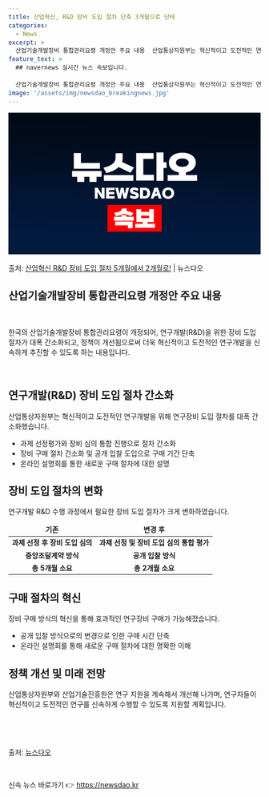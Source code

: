 ```yaml
---
title: 산업혁신, R&D 장비 도입 절차 단축 3개월으로 단테
categories:
  - News
excerpt: >
  산업기술개발장비 통합관리요령 개정안 주요 내용  산업통상자원부는 혁신적이고 도전적인 연구개발을 신속하게 추진…
feature_text: >
  ## navernews 실시간 뉴스 속보입니다.

  산업기술개발장비 통합관리요령 개정안 주요 내용  산업통상자원부는 혁신적이고 도전적인 연구개발을 신속하게 추진…
image: '/assets/img/newsdao_breakingnews.jpg'
---
```


![뉴스다오 속보](/assets/img/newsdao_breakingnews.jpg)

<p>출처: <a href="https://newsdao.kr/4198" rel="dofollow">산업혁신 R&D 장비 도입 절차 5개월에서 2개월로!</a> | 뉴스다오</p>

<h2 data-ke-size="size26">산업기술개발장비 통합관리요령 개정안 주요 내용</h2>
<p data-ke-size="size16">&nbsp;</p>
한국의 산업기술개발장비 통합관리요령이 개정되어, 연구개발(R&D)을 위한 장비 도입 절차가 대폭 간소화되고, 정책이 개선됨으로써 더욱 혁신적이고 도전적인 연구개발을 신속하게 추진할 수 있도록 하는 내용입니다.
<p data-ke-size="size16">&nbsp;</p>

<h2 data-ke-size="size24">연구개발(R&D) 장비 도입 절차 간소화</h2>
<p data-ke-size="size16">산업통상자원부는 혁신적이고 도전적인 연구개발을 위해 연구장비 도입 절차를 대폭 간소화했습니다.</p>
<ul>
<li>과제 선정평가와 장비 심의 통합 진행으로 절차 간소화</li>
<li>장비 구매 절차 간소화 및 공개 입찰 도입으로 구매 기간 단축</li>
<li>온라인 설명회를 통한 새로운 구매 절차에 대한 설명</li>
</ul>

<h2 data-ke-size="size24">장비 도입 절차의 변화</h2>
<p data-ke-size="size16">연구개발 R&D 수행 과정에서 필요한 장비 도입 절차가 크게 변화하였습니다.</p>
<table>
<thead>
<tr>
<td style="text-align: center; height: 17px;"><b>기존</b></td>
<td style="text-align: center; height: 17px;"><b>변경 후</b></td>
</tr>
</thead>
<tbody>
<tr>
<td style="text-align: center; height: 17px;"><b>과제 선정 후 장비 도입 심의</b></td>
<td style="text-align: center; height: 17px;"><b>과제 선정 및 장비 도입 심의 통합 평가</b></td>
</tr>
<tr>
<td style="text-align: center; height: 17px;"><b>중앙조달계약 방식</b></td>
<td style="text-align: center; height: 17px;"><b>공개 입찰 방식</b></td>
</tr>
<tr>
<td style="text-align: center; height: 17px;"><b>총 5개월 소요</b></td>
<td style="text-align: center; height: 17px;"><b>총 2개월 소요</b></td>
</tr>
</tbody>
</table>

<h2 data-ke-size="size24">구매 절차의 혁신</h2>
<p data-ke-size="size16">장비 구매 방식의 혁신을 통해 효과적인 연구장비 구매가 가능해졌습니다.</p>
<ul>
<li>공개 입찰 방식으로의 변경으로 인한 구매 시간 단축</li>
<li>온라인 설명회를 통해 새로운 구매 절차에 대한 명확한 이해</li>
</ul>

<h2 data-ke-size="size24">정책 개선 및 미래 전망</h2>
<p data-ke-size="size16">산업통상자원부와 산업기술진흥원은 연구 지원을 계속해서 개선해 나가며, 연구자들이 혁신적이고 도전적인 연구를 신속하게 수행할 수 있도록 지원할 계획입니다.</p>
<p data-ke-size="size16">&nbsp;</p>
<p data-ke-size="size16">&nbsp;</p>

출처:
<a href="https://newsdao.kr/4198">뉴스다오</a>
<p data-ke-size="size16">&nbsp;</p> 

신속 뉴스 바로가기 👉 <a href="https://newsdao.kr" rel="dofollow">https://newsdao.kr</a>


